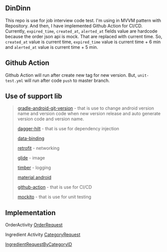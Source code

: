 ## DinDinn

This repo is use for job interview code test. I'm using in MVVM pattern with Repository. And then, I have implemented Github Action for CI/CD. Currently, `expired_time`, `created_at`, `alerted_at` fields value are hardcode because the order json api is mock. That are replaced with current time. So, `created_at` value is current time, `expired_time` value is current time + 6 min and `alerted_at` value is current time + 5 min.

Github Action
--
Github Action will run after create new tag for new version. But, `unit-test.yml` will run after code `push` to master branch. 

Use of support lib
-
 > [gradle-android-git-version](https://github.com/gladed/gradle-android-git-version) - that is use to change android version name and version code when new version release and auto generate version code and version name.
 > 
 > [dagger-hilt](https://dagger.dev/hilt/) - that is use for dependency injection
 > 
 > [data-binding](https://developer.android.com/topic/libraries/data-binding)
 > 
 > [retrofit](https://github.com/square/retrofit) - networking
 > 
 > [glide](https://github.com/bumptech/glide) - image
 > 
 > [timber](https://github.com/JakeWharton/timber) - logging
 > 
 > [material android](https://github.com/material-components/material-components-android)
 >
 > [github-action](https://github.com/features/actions) - that is use for CI/CD
 >
 > [mockito](https://site.mockito.org/) - that is use for unit testing

Implementation
-
  OrderActivity
  [OrderRequest](images/order-activity.png)
  
  Ingredient Activity
  [CategoryRequest](images/ingredient-category.png)
  
  [IngredientRequestByCategoryID](images/ingredient-activity.png)
  